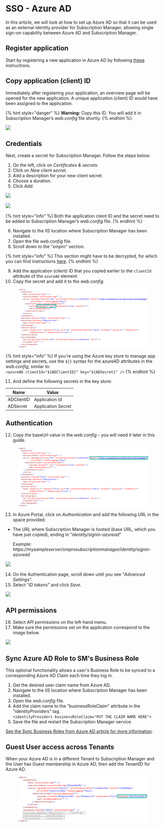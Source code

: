 # SSO - Azure AD

In this article, we will look at how to set up Azure AD so that it can be used as an external identity provider for Subscription Manager, allowing single sign-on capability between Azure AD and Subscription Manager.

## Register application

Start by registering a new application in Azure AD by following [these](https://docs.microsoft.com/en-us/azure/active-directory/develop/quickstart-register-app) instructions.

## Copy application (client) ID

Immediately after registering your application, an overview page will be opened for the new application. A unique application (client) ID would have been assigned to the application.

{% hint style="danger" %}
**Warning:** Copy this ID. You will add it in Subscription Manager’s _web.config_ file shortly.
{% endhint %}

![](https://docs.xmpro.com/wp-content/uploads/2019/07/copy-client-id.png)

## Credentials

Next, create a secret for Subscription Manager. Follow the steps below:

1. On the left, click on _Certificates & secrets._
2. Click on _New client secret._
3. Add a description for your new client secret.
4. Choose a duration.
5. Click _Add._

![](https://docs.xmpro.com/wp-content/uploads/2019/07/add-secret-1-1.png)

![](https://docs.xmpro.com/wp-content/uploads/2019/07/add-secret-2-2.png)

{% hint style="info" %}
Both the application client ID and the secret need to be added to Subscription Manager’s _web.config_ file.
{% endhint %}

6. Navigate to the IIS location where Subscription Manager has been installed.
7. Open the file _web.config_ file.
8. Scroll down to the “_xmpro_” section.

{% hint style="info" %}
This section might have to be decrypted, for which you can find instructions [here](https://docs.xmpro.com/knowledge-base-2/how-to-encrypt-and-decrypt-a-web-config-file/).
{% endhint %}

9. Add the application (client) ID that you copied earlier to the `clientId` attribute of the `azureAD` element
10. Copy the secret and add it to the _web.config_.

<figure><img src="../../../.gitbook/assets/SSO_AzureAD_web_config_clientId_and_key.png" alt=""><figcaption></figcaption></figure>

{% hint style="info" %}
If you're using the Azure key store to manage app settings and secrets, use the `${}` syntax for the azureAD attributes in the _web.config_, similar to:\
`<azureAD clientId="${ADClientID}" key="${ADSecret}" />`
{% endhint %}

11. And define the following secrets in the key store:

| **Name**   | **Value**          |
| ---------- | ------------------ |
| ADClientID | Application Id     |
| ADSecret   | Application Secret |

## Authentication

12. Copy the baseUrl value in the _web.config_ - you will need it later in this guide.

<figure><img src="../../../.gitbook/assets/SSO_AzureAD_web_config_baseUrl.png" alt=""><figcaption></figcaption></figure>

13. In Azure Portal, click on _Authentication_ and add the following URL in the space provided:

*   The URL where Subscription Manager is hosted (base URL, which you have just copied), ending in “_identity/signin-azuread_”

    Example: _https://mysampleserver/xmprosubscriptionmanager/identity/signin-azuread_

![](https://docs.xmpro.com/wp-content/uploads/2019/07/authentication-4.png)

14. On the Authentication page, scroll down until you see “_Advanced Settings_“.
15. Select “_ID tokens_” and click _Save_.

![](https://docs.xmpro.com/wp-content/uploads/2019/07/authentication-advanced-settings.png)

## API permissions

16. Select _API permissions_ on the left-hand menu.
17. Make sure the permissions set on the application correspond to the image below.

![](https://docs.xmpro.com/wp-content/uploads/2019/07/permissions-1.png)

## Sync Azure AD Role to SM's Business Role

This optional functionality allows a user's Business Role to be synced to a corresponding Azure AD Claim each time they log in.

1. Get the desired user claim name from Azure AD.
2. Navigate to the IIS location where Subscription Manager has been installed.
3. Open the _web.config_ file.
4. Add the claim name to the "businessRoleClaim" attribute in the "identityProviders" tag.\
   `<identityProviders businessRoleClaim="PUT THE CLAIM NAME HERE">`
5. Save the file and restart the Subscription Manager service.

[See the Sync Business Roles from Azure AD article for more information](../../../concepts/manage-access.md#sync-business-roles-with-an-external-identity-provider).

## Guest User access across Tenants

When your Azure AD is in a different Tenant to Subscription Manager and the User has Guest membership in Azure AD, then add the TenantID for Azure AD.

<figure><img src="../../../.gitbook/assets/SSO_AzureAD_web_config_guest_tenant.png" alt=""><figcaption></figcaption></figure>
